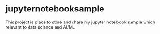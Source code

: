 # jupyternotebooksample

This project is place to store and share my jupyter note book sample which relevant to data science and AI/ML
